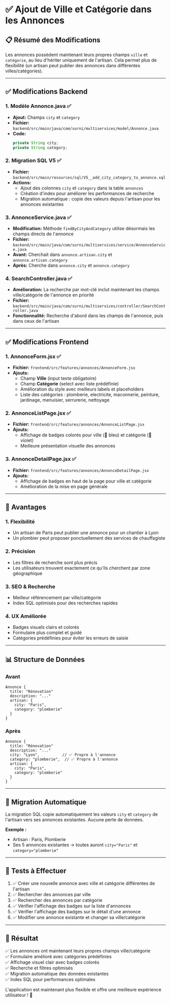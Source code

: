 # ✅ Ajout de Ville et Catégorie dans les Annonces

## 📋 Résumé des Modifications

Les annonces possèdent maintenant leurs propres champs `ville` et `catégorie`, au lieu d'hériter uniquement de l'artisan. Cela permet plus de flexibilité (un artisan peut publier des annonces dans différentes villes/catégories).

---

## ✅ Modifications Backend

### 1. **Modèle Annonce.java** ✅

- **Ajout:** Champs `city` et `category`
- **Fichier:** `backend/src/main/java/com/surni/multiservices/model/Annonce.java`
- **Code:**
  ```java
  private String city;
  private String category;
  ```

### 2. **Migration SQL V5** ✅

- **Fichier:** `backend/src/main/resources/sql/V5__add_city_category_to_annonce.sql`
- **Actions:**
  - Ajout des colonnes `city` et `category` dans la table `annonces`
  - Création d'index pour améliorer les performances de recherche
  - Migration automatique : copie des valeurs depuis l'artisan pour les annonces existantes

### 3. **AnnonceService.java** ✅

- **Modification:** Méthode `findByCityAndCategory` utilise désormais les champs directs de l'annonce
- **Fichier:** `backend/src/main/java/com/surni/multiservices/service/AnnonceService.java`
- **Avant:** Cherchait dans `annonce.artisan.city` et `annonce.artisan.category`
- **Après:** Cherche dans `annonce.city` et `annonce.category`

### 4. **SearchController.java** ✅

- **Amélioration:** La recherche par mot-clé inclut maintenant les champs ville/catégorie de l'annonce en priorité
- **Fichier:** `backend/src/main/java/com/surni/multiservices/controller/SearchController.java`
- **Fonctionnalité:** Recherche d'abord dans les champs de l'annonce, puis dans ceux de l'artisan

---

## ✅ Modifications Frontend

### 1. **AnnonceForm.jsx** ✅

- **Fichier:** `frontend/src/features/annonces/AnnonceForm.jsx`
- **Ajouts:**
  - Champ **Ville** (input texte obligatoire)
  - Champ **Catégorie** (select avec liste prédéfinie)
  - Amélioration du style avec meilleurs labels et placeholders
  - Liste des catégories : plomberie, electricite, maconnerie, peinture, jardinage, menuisier, serrurerie, nettoyage

### 2. **AnnonceListPage.jsx** ✅

- **Fichier:** `frontend/src/features/annonces/AnnonceListPage.jsx`
- **Ajouts:**
  - Affichage de badges colorés pour ville (📍 bleu) et catégorie (🔧 violet)
  - Meilleure présentation visuelle des annonces

### 3. **AnnonceDetailPage.jsx** ✅

- **Fichier:** `frontend/src/features/annonces/AnnonceDetailPage.jsx`
- **Ajouts:**
  - Affichage de badges en haut de la page pour ville et catégorie
  - Amélioration de la mise en page générale

---

## 🎯 Avantages

### 1. **Flexibilité**

- Un artisan de Paris peut publier une annonce pour un chantier à Lyon
- Un plombier peut proposer ponctuellement des services de chauffagiste

### 2. **Précision**

- Les filtres de recherche sont plus précis
- Les utilisateurs trouvent exactement ce qu'ils cherchent par zone géographique

### 3. **SEO & Recherche**

- Meilleur référencement par ville/catégorie
- Index SQL optimisés pour des recherches rapides

### 4. **UX Améliorée**

- Badges visuels clairs et colorés
- Formulaire plus complet et guidé
- Catégories prédéfinies pour éviter les erreurs de saisie

---

## 📊 Structure de Données

### Avant

```
Annonce {
  title: "Rénovation"
  description: "..."
  artisan: {
    city: "Paris",
    category: "plomberie"
  }
}
```

### Après

```
Annonce {
  title: "Rénovation"
  description: "..."
  city: "Lyon",          // ✅ Propre à l'annonce
  category: "plomberie",  // ✅ Propre à l'annonce
  artisan: {
    city: "Paris",
    category: "plomberie"
  }
}
```

---

## 🔄 Migration Automatique

La migration SQL copie automatiquement les valeurs `city` et `category` de l'artisan vers ses annonces existantes. Aucune perte de données.

**Exemple :**

- Artisan : Paris, Plomberie
- Ses 5 annonces existantes → toutes auront `city="Paris"` et `category="plomberie"`

---

## 🧪 Tests à Effectuer

1. ✅ Créer une nouvelle annonce avec ville et catégorie différentes de l'artisan
2. ✅ Rechercher des annonces par ville
3. ✅ Rechercher des annonces par catégorie
4. ✅ Vérifier l'affichage des badges sur la liste d'annonces
5. ✅ Vérifier l'affichage des badges sur le détail d'une annonce
6. ✅ Modifier une annonce existante et changer sa ville/catégorie

---

## 🎉 Résultat

✅ Les annonces ont maintenant leurs propres champs ville/catégorie  
✅ Formulaire amélioré avec catégories prédéfinies  
✅ Affichage visuel clair avec badges colorés  
✅ Recherche et filtres optimisés  
✅ Migration automatique des données existantes  
✅ Index SQL pour performances optimales

L'application est maintenant plus flexible et offre une meilleure expérience utilisateur ! 🚀
